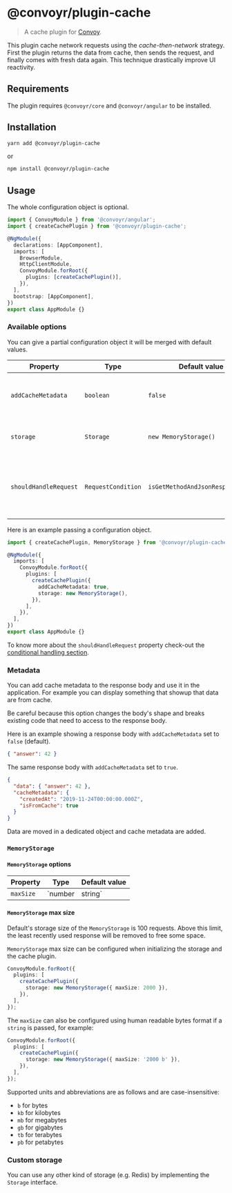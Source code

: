 # @convoyr/plugin-cache

> A cache plugin for [Convoy](https://github.com/jscutlery/convoy).

This plugin cache network requests using the _cache-then-network_ strategy. First the plugin returns the data from cache, then sends the request, and finally comes with fresh data again. This technique drastically improve UI reactivity.

## Requirements

The plugin requires `@convoyr/core` and `@convoyr/angular` to be installed.

## Installation

```bash
yarn add @convoyr/plugin-cache
```

or

```bash
npm install @convoyr/plugin-cache
```

## Usage

The whole configuration object is optional.

```ts
import { ConvoyModule } from '@convoyr/angular';
import { createCachePlugin } from '@convoyr/plugin-cache';

@NgModule({
  declarations: [AppComponent],
  imports: [
    BrowserModule,
    HttpClientModule,
    ConvoyModule.forRoot({
      plugins: [createCachePlugin()],
    }),
  ],
  bootstrap: [AppComponent],
})
export class AppModule {}
```

### Available options

You can give a partial configuration object it will be merged with default values.

| Property              | Type               | Default value                    | Description                                                        |
| --------------------- | ------------------ | -------------------------------- | ------------------------------------------------------------------ |
| `addCacheMetadata`    | `boolean`          | `false`                          | Add cache metadata to the response body.                           |
| `storage`             | `Storage`          | `new MemoryStorage()`            | Storage used to store the cache.                                   |
| `shouldHandleRequest` | `RequestCondition` | `isGetMethodAndJsonResponseType` | Predicate function to know which request the plugin should handle. |

Here is an example passing a configuration object.

```ts
import { createCachePlugin, MemoryStorage } from '@convoyr/plugin-cache';

@NgModule({
  imports: [
    ConvoyModule.forRoot({
      plugins: [
        createCachePlugin({
          addCacheMetadata: true,
          storage: new MemoryStorage(),
        }),
      ],
    }),
  ],
})
export class AppModule {}
```

To know more about the `shouldHandleRequest` property check-out the [conditional handling section](https://github.com/jscutlery/convoy#conditional-handling).

### Metadata

You can add cache metadata to the response body and use it in the application. For example you can display something that showup that data are from cache.

Be careful because this option changes the body's shape and breaks existing code that need to access to the response body.

Here is an example showing a response body with `addCacheMetadata` set to `false` (default).

```json
{ "answer": 42 }
```

The same response body with `addCacheMetadata` set to `true`.

```json
{
  "data": { "answer": 42 },
  "cacheMetadata": {
    "createdAt": "2019-11-24T00:00:00.000Z",
    "isFromCache": true
  }
}
```

Data are moved in a dedicated object and cache metadata are added.

### `MemoryStorage`

#### `MemoryStorage` options

| Property  | Type              | Default value |
| --------- | ----------------- | ------------- |
| `maxSize` | `number | string` | `100`         |

#### `MemoryStorage` max size

Default's storage size of the `MemoryStorage` is 100 requests. Above this limit, the least recently used response will be removed to free some space.

`MemoryStorage` max size can be configured when initializing the storage and the cache plugin.

```ts
ConvoyModule.forRoot({
  plugins: [
    createCachePlugin({
      storage: new MemoryStorage({ maxSize: 2000 }),
    }),
  ],
});
```

The `maxSize` can also be configured using human readable bytes format if a `string` is passed, for example:

```ts
ConvoyModule.forRoot({
  plugins: [
    createCachePlugin({
      storage: new MemoryStorage({ maxSize: '2000 b' }),
    }),
  ],
});
```

Supported units and abbreviations are as follows and are case-insensitive:

- `b` for bytes
- `kb` for kilobytes
- `mb` for megabytes
- `gb` for gigabytes
- `tb` for terabytes
- `pb` for petabytes

### Custom storage

You can use any other kind of storage (e.g. Redis) by implementing the `Storage` interface.

